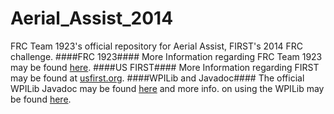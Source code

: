 Aerial_Assist_2014
==================

FRC Team 1923's official repository for Aerial Assist, FIRST's 2014 FRC challenge. 
####FRC 1923####
More Information regarding FRC Team 1923 may be found [here](http://firstrobotics1923.org).
####US FIRST####
More Information regarding FIRST may be found at [usfirst.org](http://usfirst.org).
####WPILib and Javadoc####
The official WPILib Javadoc may be found [here](http://google.com) and more info. on using the WPILib may be found [here](http://users.wpi.edu/~bamiller/WPILib/WPILib.pdf).
